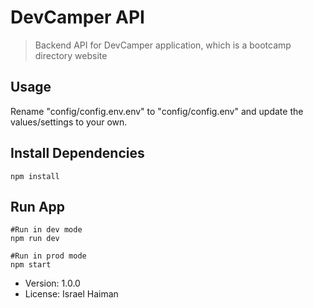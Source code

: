 # DevCamper API

> Backend API for DevCamper application,
> which is a bootcamp directory website

## Usage

Rename "config/config.env.env" to "config/config.env" and update the values/settings to your own.

## Install Dependencies

```
npm install
```

## Run App

```
#Run in dev mode
npm run dev

#Run in prod mode
npm start
```

- Version: 1.0.0
- License: Israel Haiman
